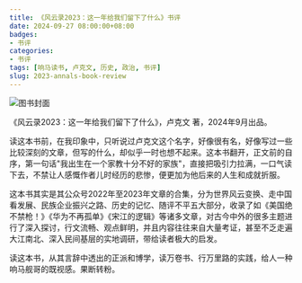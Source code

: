 ```yaml
---
title: 《风云录2023：这一年给我们留下了什么》书评
date: 2024-09-27 08:00:00+08:00
badges:
- 书评
categories:
- 书评
tags: [响马读书, 卢克文, 历史, 政治, 书评]
slug: 2023-annals-book-review
---
```


<div class="p-3 text-center">
  <img class="img-fluid" src="/images/2024/0927/book-cover.png" alt="图书封面">
</div>

《风云录2023：这一年给我们留下了什么》，卢克文 著，2024年9月出品。

读这本书前，在我印象中，只听说过卢克文这个名字，好像很有名，好像写过一些比较深刻的文章，但写的什么，却似乎一时也想不起来。这本书翻开，正文前的自序，第一句话"我出生在一个家教十分不好的家族"，直接把吸引力拉满，一口气读下去，不禁让人感慨作者儿时经历的悲惨，便更加为他后来的人生和成就折服。

这本书其实是其公众号2022年至2023年文章的合集，分为世界风云变换、走中国看发展、民族企业振兴之路、历史的记忆、随评不平五大部分，收录了如《美国绝不禁枪！》《华为不再孤单》《宋江的逻辑》等诸多文章，对古今中外的很多主题进行了深入探讨，行文流畅、观点鲜明，并且内容往往来自大量考证，甚至不乏走遍大江南北、深入民间基层的实地调研，带给读者极大的启发。

读这本书，从其言辞中透出的正派和博学，读万卷书、行万里路的实践，给人一种响马舰哥的既视感。果断转粉。
